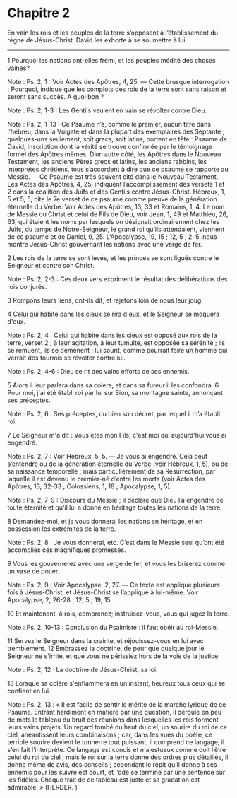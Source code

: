 # Chapitre 2

En vain les rois et les peuples de la terre s’opposent à l’établissement du règne de Jésus-Christ.
David les exhorte à se soumettre à lui.

***

1 Pourquoi les nations ont-elles frémi, et les peuples médité des choses vaines?

<span class="bible-note">Note : </span> Ps. 2, 1 : Voir Actes des Apôtres, 4, 25. ― Cette brusque interrogation : Pourquoi, indique que les complots des rois de la terre sont sans raison et seront sans succès. A quoi bon ?

<span class="bible-note">Note : </span> Ps. 2, 1-3 : Les Gentils veulent en vain se révolter contre Dieu.

<span class="bible-note">Note : </span> Ps. 2, 1-13 : Ce Psaume n’a, comme le premier, aucun titre dans l’hébreu, dans la Vulgate et dans la plupart des exemplaires des Septante ; quelques-uns seulement, soit grecs, soit latins, portent en tête : Psaume de David, inscription dont la vérité se trouve confirmée par le témoignage formel des Apôtres mêmes. D’un autre côté, les Apôtres dans le Nouveau Testament, les anciens Pères grecs et latins, les anciens rabbins, les interprètes chrétiens, tous s’accordent à dire que ce psaume se rapporte au Messie. ― Ce Psaume est très souvent cité dans le Nouveau Testament. Les Actes des Apôtres, 4, 25, indiquent l’accomplissement des versets 1 et 2 dans la coalition des Juifs et des Gentils contre Jésus-Christ. Hébreux, 1, 5 et 5, 5, cite le 7e verset de ce psaume comme preuve de la génération éternelle du Verbe. Voir Actes des Apôtres, 13, 33 et Romains, 1, 4. Le nom de Messie ou Christ et celui de Fils de Dieu, voir Jean, 1, 49 et Matthieu, 26, 63, qui étaient les noms par lesquels on désignait
ordinairement chez les Juifs, du temps de Notre-Seigneur, le grand roi qu’ils attendaient, viennent de ce psaume et de Daniel, 9, 25. L’Apocalypse, 19, 15 ; 12, 5 ; 2, 5, nous montre Jésus-Christ gouvernant les nations avec une verge de fer.

2 Les rois de la terre se sont levés, et les princes se sont ligués contre le Seigneur et contre son Christ.

<span class="bible-note">Note : </span> Ps. 2, 2-3 : Ces deux vers expriment le résultat des délibérations des rois conjurés.

3 Rompons leurs liens, ont-ils dit, et rejetons loin de nous leur joug.


4 Celui qui habite dans les cieux se rira d'eux, et le Seigneur se moquera d'eux.

<span class="bible-note">Note : </span> Ps. 2, 4 : Celui qui habite dans les cieux est opposé aux rois de la terre, verset 2 ; à leur agitation, à leur tumulte, est opposée sa sérénité ; ils se remuent, ils se démènent ; lui sourit, comme pourrait faire un homme qui verrait des fourmis se révolter contre lui.

<span class="bible-note">Note : </span> Ps. 2, 4-6 : Dieu se rit des vains efforts de ses ennemis.

5 Alors il leur parlera dans sa colère, et dans sa fureur il les confondra. 6 Pour moi, j'ai été établi roi par lui sur Sion, sa montagne sainte, annonçant ses préceptes.

<span class="bible-note">Note : </span> Ps. 2, 6 : Ses préceptes, ou bien son décret, par lequel il m’a établi roi.

7 Le Seigneur m'a dit : Vous êtes mon Fils, c'est moi qui aujourd'hui vous ai engendré.

<span class="bible-note">Note : </span> Ps. 2, 7 : Voir Hébreux, 5, 5. ― Je vous ai engendré. Cela peut s’entendre ou de la génération éternelle du Verbe (voir Hébreux, 1, 5), ou de sa naissance temporelle ; mais particulièrement de sa Résurrection, par laquelle il est devenu le premier-né d’entre les morts (voir Actes des Apôtres, 13, 32-33 ; Colossiens, 1, 18 ; Apocalypse, 1, 5).

<span class="bible-note">Note : </span> Ps. 2, 7-9 : Discours du Messie ; il déclare que Dieu l’a engendré de toute éternité et qu’il lui a donné en héritage toutes les nations de la terre.

8 Demandez-moi, et je vous donnerai les nations en héritage, et en possession les extrémités de la terre.

<span class="bible-note">Note : </span> Ps. 2, 8 : Je vous donnerai, etc. C’est dans le Messie seul qu’ont été accomplies ces magnifiques promesses.

9 Vous les gouvernerez avec une verge de fer, et vous les briserez comme un vase de potier.

<span class="bible-note">Note : </span> Ps. 2, 9 : Voir Apocalypse, 2, 27. ― Ce texte est appliqué plusieurs fois à Jésus-Christ, et Jésus-Christ se l’applique à lui-même. Voir Apocalypse, 2, 26-28 ; 12, 5 ; 19, 15.


10 Et maintenant, ô rois, comprenez; instruisez-vous, vous qui jugez la terre.

<span class="bible-note">Note : </span> Ps. 2, 10-13 : Conclusion du Psalmiste : il faut obéir au roi-Messie.

11 Servez le Seigneur dans la crainte, et réjouissez-vous en lui avec tremblement. 12 Embrassez la doctrine, de peur que quelque jour le Seigneur ne s'irrite, et que vous ne périssiez hors de la voie de la justice.

<span class="bible-note">Note : </span> Ps. 2, 12 : La doctrine de Jésus-Christ, sa loi.

13 Lorsque sa colère s'enflammera en un instant, heureux tous ceux qui se confient en lui.

<span class="bible-note">Note : </span> Ps. 2, 13 : « Il est facile de sentir le mérite de la marche lyrique de ce Psaume. Entrant hardiment en matière par une question, il déroule en peu de mots le tableau du bruit des réunions dans lesquelles les rois forment leurs vains projets. Un regard tombé du haut du ciel, un sourire du roi de ce ciel, anéantissent leurs combinaisons ; car, dans les vues du poète, ce terrible sourire devient le tonnerre tout puissant, il comprend ce langage, il s’en fait l’interprète. Ce langage est concis et majestueux comme doit l’être celui du roi du ciel ; mais le roi sur la terre donne des ordres plus détaillés, il donne même de avis, des conseils ; cependant le répit qu’il donne à ses ennemis pour les suivre est court, et l’ode se termine par une sentence sur les fidèles. Chaque trait de ce tableau est juste et sa gradation est admirable. » (HERDER. )

